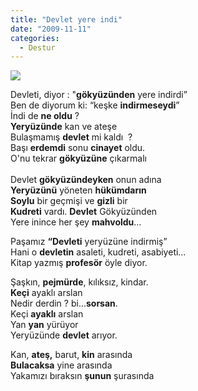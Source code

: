 ```yaml
---
title: "Devlet yere indi"
date: "2009-11-11"
categories: 
  - Destur
---
```


![](../uploads/image/keci.jpg)

Devleti, diyor : "**gökyüzünden** yere indirdi”  
Ben de diyorum ki: “keşke **indirmeseydi**”  
İndi de **ne oldu** ?  
**Yeryüzünde** kan ve ateşe  
Bulaşmamış **devlet** mi kaldı  ?  
Başı **erdemdi** sonu **cinayet** oldu.  
O'nu tekrar **gökyüzüne** çıkarmalı  
   
Devlet **gökyüzündeyken** onun adına  
**Yeryüzünü** yöneten **hükümdarın  
Soylu** bir geçmişi ve **gizli** bir  
**Kudreti** vardı. **Devlet** Gökyüzünden  
Yere inince her şey **mahvoldu**…

Paşamız **“Devleti** yeryüzüne indirmiş”  
Hani o **devletin** asaleti, kudreti, asabiyeti…  
Kitap yazmış **profesör** öyle diyor.

Şaşkın, **pejmürde**, kılıksız, kindar.  
**Keçi** ayaklı arslan  
Nedir derdin ? bi…**sorsan**.  
Keçi **ayaklı** arslan  
Yan **yan** yürüyor  
Yeryüzünde **devlet** arıyor.

Kan, **ateş,** barut, **kin** arasında  
**Bulacaksa** yine arasında  
Yakamızı bıraksın **şunun** şurasında
